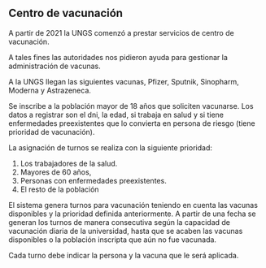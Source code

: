 ## Centro de vacunación

A partir de 2021 la UNGS comenzó a prestar servicios de centro de vacunación.

A tales fines las autoridades nos pidieron ayuda para gestionar la administración de 
vacunas.

A la UNGS llegan las siguientes vacunas, Pfizer, Sputnik, Sinopharm, Moderna y Astrazeneca.

Se inscribe a la población mayor de 18 años que soliciten vacunarse. Los datos a registrar 
son el dni, la edad, si trabaja en salud y si tiene enfermedades preexistentes que lo 
convierta en persona de riesgo (tiene prioridad de vacunación).

La asignación de turnos se realiza con la siguiente prioridad:
1. Los trabajadores de la salud.
2. Mayores de 60 años,
3. Personas con enfermedades preexistentes.
4. El resto de la población

El sistema genera turnos para vacunación teniendo en cuenta las vacunas 
disponibles y la prioridad definida anteriormente.
A partir de una fecha se generan los turnos de manera consecutiva según la capacidad de 
vacunación diaria de la universidad, hasta que se acaben las vacunas disponibles o la 
población inscripta que aún no fue vacunada. 

Cada turno debe indicar la persona y la vacuna que le será aplicada.
